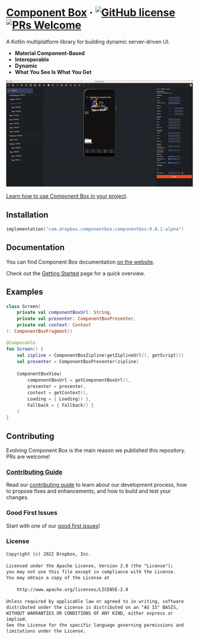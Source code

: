 # [Component Box](https://componentbox.io) &middot; [![GitHub license](https://img.shields.io/badge/license-APACHE-red.svg)](https://github.com/dropbox/componentbox/blob/main/LICENSE.txt) [![PRs Welcome](https://img.shields.io/badge/PRs-welcome-brightgreen.svg)](https://componentbox.io/docs/how-to-contribute)

A Kotlin multiplatform library for building dynamic server-driven UI.

- **Material Component-Based**
- **Interoperable**
- **Dynamic**
- **What You See Is What You Get**

![Component Box Desktop](.github/componentbox.gif)

[Learn how to use Component Box in your project](https://componentbox.io/docs/).

## Installation

```kotlin
implementation("com.dropbox.componentbox:componentbox:0.0.1-alpha")
```

## Documentation

You can find Component Box documentation [on the website](https://componentbox.io).

Check out the [Getting Started](https://componentbox.io/docs/) page for a quick overview.

## Examples

```kotlin
class Screen(
    private val componentBoxUrl: String,
    private val presenter: ComponentBoxPresenter,
    private val context: Context
): ComponentBoxFragment()
```

```kotlin
@Composable
fun Screen() {
    val zipline = ComponentBoxZipline(getZiplineUrl(), getScript())
    val presenter = ComponentBoxPresenter(zipline)

    ComponentBoxView(
        componentBoxUrl = getComponentBoxUrl(),
        presenter = presenter,
        context = getContext(),
        Loading = { Loading() },
        Fallback = { Fallback() }
    )
}
```

## Contributing

Evolving Component Box is the main reason we published this repository. PRs are welcome!

### [Contributing Guide](https://componentbox.io)

Read our [contributing guide](https://componentbox.io) to learn about our development process, how to propose fixes and enhancements, and how to build and test your changes.

### Good First Issues

Start with one of our [good first issues](https://github.com/dropbox/componentbox/labels/good%20first%20issue)!

### License

```text
Copyright (c) 2022 Dropbox, Inc.

Licensed under the Apache License, Version 2.0 (the "License");
you may not use this file except in compliance with the License.
You may obtain a copy of the License at

    http://www.apache.org/licenses/LICENSE-2.0

Unless required by applicable law or agreed to in writing, software
distributed under the License is distributed on an "AS IS" BASIS,
WITHOUT WARRANTIES OR CONDITIONS OF ANY KIND, either express or implied.
See the License for the specific language governing permissions and
limitations under the License.
```
